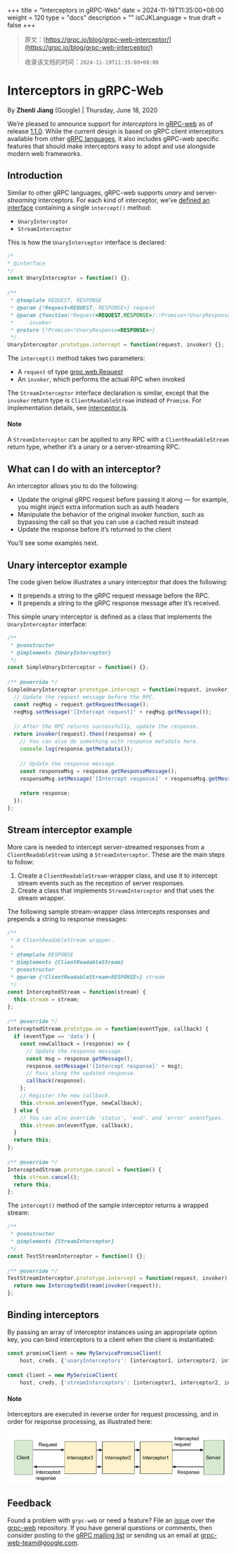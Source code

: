 +++
title = "Interceptors in gRPC-Web"
date = 2024-11-19T11:35:00+08:00
weight = 120
type = "docs"
description = ""
isCJKLanguage = true
draft = false
+++

> 原文：[https://grpc.io/blog/grpc-web-interceptor/](https://grpc.io/blog/grpc-web-interceptor/)
>
> 收录该文档的时间：`2024-11-19T11:35:00+08:00`

# Interceptors in gRPC-Web

By **Zhenli Jiang** (Google) | Thursday, June 18, 2020



We’re pleased to announce support for *interceptors* in [gRPC-web](https://github.com/grpc/grpc-web) as of release [1.1.0](https://github.com/grpc/grpc-web/releases/tag/1.1.0). While the current design is based on gRPC client interceptors available from other [gRPC languages](https://grpc.io/docs/languages/), it also includes gRPC-web specific features that should make interceptors easy to adopt and use alongside modern web frameworks.

## Introduction

Similar to other gRPC languages, gRPC-web supports *unary* and server-*streaming* interceptors. For each kind of interceptor, we’ve [defined an interface](https://github.com/grpc/grpc-web/blob/master/javascript/net/grpc/web/interceptor.js) containing a single `intercept()` method:

- `UnaryInterceptor`
- `StreamInterceptor`

This is how the `UnaryInterceptor` interface is declared:

```js
/*
* @interface
*/
const UnaryInterceptor = function() {};

/**
 * @template REQUEST, RESPONSE
 * @param {!Request<REQUEST, RESPONSE>} request
 * @param {function(!Request<REQUEST,RESPONSE>):!Promise<!UnaryResponse<RESPONSE>>}
 *     invoker
 * @return {!Promise<!UnaryResponse<RESPONSE>>}
 */
UnaryInterceptor.prototype.intercept = function(request, invoker) {};
```

The `intercept()` method takes two parameters:

- A `request` of type [grpc.web.Request](https://github.com/grpc/grpc-web/blob/master/javascript/net/grpc/web/request.js)
- An `invoker`, which performs the actual RPC when invoked

The `StreamInterceptor` interface declaration is similar, except that the `invoker` return type is `ClientReadableStream` instead of `Promise`. For implementation details, see [interceptor.js](https://github.com/grpc/grpc-web/blob/master/javascript/net/grpc/web/interceptor.js).

#### Note

A `StreamInterceptor` can be applied to any RPC with a `ClientReadableStream` return type, whether it’s a unary or a server-streaming RPC.

## What can I do with an interceptor?

An interceptor allows you to do the following:

- Update the original gRPC request before passing it along — for example, you might inject extra information such as auth headers
- Manipulate the behavior of the original invoker function, such as bypassing the call so that you can use a cached result instead
- Update the response before it’s returned to the client

You’ll see some examples next.

## Unary interceptor example

The code given below illustrates a unary interceptor that does the following:

- It prepends a string to the gRPC request message before the RPC.
- It prepends a string to the gRPC response message after it’s received.

This simple unary interceptor is defined as a class that implements the `UnaryInterceptor` interface:

```js
/**
 * @constructor
 * @implements {UnaryInterceptor}
 */
const SimpleUnaryInterceptor = function() {};

/** @override */
SimpleUnaryInterceptor.prototype.intercept = function(request, invoker) {
  // Update the request message before the RPC.
  const reqMsg = request.getRequestMessage();
  reqMsg.setMessage('[Intercept request]' + reqMsg.getMessage());

  // After the RPC returns successfully, update the response.
  return invoker(request).then((response) => {
    // You can also do something with response metadata here.
    console.log(response.getMetadata());

    // Update the response message.
    const responseMsg = response.getResponseMessage();
    responseMsg.setMessage('[Intercept response]' + responseMsg.getMessage());

    return response;
  });
};
```

## Stream interceptor example

More care is needed to intercept server-streamed responses from a `ClientReadableStream` using a `StreamInterceptor`. These are the main steps to follow:

1. Create a `ClientReadableStream`-wrapper class, and use it to intercept stream events such as the reception of server responses.
2. Create a class that implements `StreamInterceptor` and that uses the stream wrapper.

The following sample stream-wrapper class intercepts responses and prepends a string to response messages:

```js
/**
 * A ClientReadableStream wrapper.
 *
 * @template RESPONSE
 * @implements {ClientReadableStream}
 * @constructor
 * @param {!ClientReadableStream<RESPONSE>} stream
 */
const InterceptedStream = function(stream) {
  this.stream = stream;
};

/** @override */
InterceptedStream.prototype.on = function(eventType, callback) {
  if (eventType == 'data') {
    const newCallback = (response) => {
      // Update the response message.
      const msg = response.getMessage();
      response.setMessage('[Intercept response]' + msg);
      // Pass along the updated response.
      callback(response);
    };
    // Register the new callback.
    this.stream.on(eventType, newCallback);
  } else {
    // You can also override 'status', 'end', and 'error' eventTypes.
    this.stream.on(eventType, callback);
  }
  return this;
};

/** @override */
InterceptedStream.prototype.cancel = function() {
  this.stream.cancel();
  return this;
};
```

The `intercept()` method of the sample interceptor returns a wrapped stream:

```js
/**
 * @constructor
 * @implements {StreamInterceptor}
 */
const TestStreamInterceptor = function() {};

/** @override */
TestStreamInterceptor.prototype.intercept = function(request, invoker) {
  return new InterceptedStream(invoker(request));
};
```

## Binding interceptors

By passing an array of interceptor instances using an appropriate option key, you can bind interceptors to a client when the client is instantiated:

```js
const promiseClient = new MyServicePromiseClient(
    host, creds, {'unaryInterceptors': [interceptor1, interceptor2, interceptor3]});

const client = new MyServiceClient(
    host, creds, {'streamInterceptors': [interceptor1, interceptor2, interceptor3]});
```

#### Note

Interceptors are executed in reverse order for request processing, and in order for response processing, as illustrated here:

![Interceptor processing order](InterceptorsingRPC-Web_img/grpc-web-interceptors.png)

## Feedback

Found a problem with `grpc-web` or need a feature? File an [issue](https://github.com/grpc/grpc-web/issues/new) over the [grpc-web](https://github.com/grpc/grpc-web) repository. If you have general questions or comments, then consider posting to the [gRPC mailing list](https://groups.google.com/g/grpc-io) or sending us an email at [grpc-web-team@google.com](mailto:grpc-web-team@google.com).
